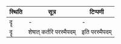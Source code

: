 | स्थिति | सूत्र | टिप्पणी |
| ----- | ------- | ------ |
| दॄ | - | - |
| दॄ | शेषात् कर्तरि परस्मैपदम् | इति परस्मैपदम् |
